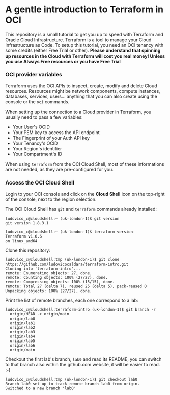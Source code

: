 # A gentle introduction to Terraform in OCI

This repository is a small tutorial to get you up to speed with Terraform and Oracle Cloud Infrastructure.
Terraform is a tool to manage your Cloud Infrastructure as Code.
To setup this tutorial, you need an OCI tenancy with some credits (either Free Trial or other).
__Please understand that spinning up resources in the Cloud with Terraform will cost you real money! Unless you use Always Free resources or you have Free Trial__

### OCI provider variables
Terraform uses the OCI APIs to inspect, create, modify and delete Cloud resources. Resources might be network components, compute instances, databases, services, users... anything that you can also create using the console or the `oci` commands.

When setting up the connection to a Cloud provider in Terraform, you usually need to pass a few variables:
* Your User's OCID
* Your PEM key to access the API endpoint
* The Fingerprint of your Auth API key
* Your Tenancy's OCID
* Your Region's identifier
* Your Compartment's ID

When using `terraform` from the OCI Cloud Shell, most of these informations are not needed, as they are pre-configured for you.

### Access the OCI Cloud Shell
Login to your OCI console and click on the __Cloud Shell__ icon  on the top-right of the console, next to the region selection.

The OCI Cloud Shell has `git` and `terraform` commands already installed:
```
ludovico_c@cloudshell:~ (uk-london-1)$ git version
git version 1.8.3.1
```
```
ludovico_c@cloudshell:~ (uk-london-1)$ terraform version
Terraform v1.0.6
on linux_amd64
```

Clone this repository:

```
ludovico_c@cloudshell:tmp (uk-london-1)$ git clone https://github.com/ludovicocaldara/terraform-intro.git
Cloning into 'terraform-intro'...
remote: Enumerating objects: 27, done.
remote: Counting objects: 100% (27/27), done.
remote: Compressing objects: 100% (15/15), done.
remote: Total 27 (delta 7), reused 25 (delta 5), pack-reused 0
Unpacking objects: 100% (27/27), done.
```

Print the list of remote branches, each one correspond to a lab:
```
ludovico_c@cloudshell:terraform-intro (uk-london-1)$ git branch -r
  origin/HEAD -> origin/main
  origin/lab0
  origin/lab1
  origin/lab2
  origin/lab3
  origin/lab4
  origin/lab5
  origin/lab6
  origin/main
```

Checkout the first lab's branch, `lab0` and read its README, you can switch to that branch also within the github.com website, it will be easier to read. :-)
```
ludovico_c@cloudshell:tmp (uk-london-1)$ git checkout lab0  
Branch lab0 set up to track remote branch lab0 from origin.
Switched to a new branch 'lab0'
```
